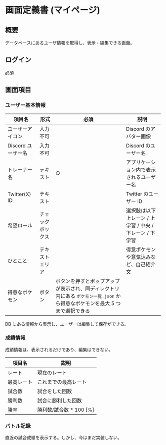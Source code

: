 # 画面定義書 (マイページ)

## 概要

データベースにあるユーザ情報を取得し、表示・編集できる画面。

## ログイン

必須

## 画面項目

### ユーザー基本情報

| 項目名             | 形式             | 必須                                                                                                                         | 説明                                                         |
| ------------------ | ---------------- | ---------------------------------------------------------------------------------------------------------------------------- | ------------------------------------------------------------ |
| ユーザーアイコン   | 入力不可         |                                                                                                                              | Discord のアバター画像                                       |
| Discord ユーザー名 | 入力不可         |                                                                                                                              | Discord のユーザー名                                         |
| トレーナー名       | テキスト         | ○                                                                                                                            | アプリケーション内で表示されるユーザー名                     |
| Twitter(X) ID      | テキスト         |                                                                                                                              | Twitter のユーザー ID                                        |
| 希望ロール         | チェックボックス |                                                                                                                              | 選択肢は以下<br>上レーン / 上学習 / 中央 / 下レーン / 下学習 |
| ひとこと           | テキストエリア   |                                                                                                                              | 得意ポケモンや意気込みなど、自己紹介文                       |
| 得意なポケモン     | ボタン           | ボタンを押すとポップアップが表示され、同ディレクトリ内にある `ポケモン一覧.json` から得意なポケモンを最大 5 つまで選択できる |

DB にある情報から表示し、ユーザーは編集して保存ができる。

### 成績情報

成績情報は、表示されるだけであり、編集はできない。

| 項目名     | 説明                     |
| ---------- | ------------------------ |
| レート     | 現在のレート             |
| 最高レート | これまでの最高レート     |
| 試合数     | 試合をした回数           |
| 勝利数     | 試合に勝利した回数       |
| 勝率       | 勝利数/試合数 \* 100 [%] |

### バトル記録

直近の試合成績を表示する。しかし、今はまだ実装しない。

